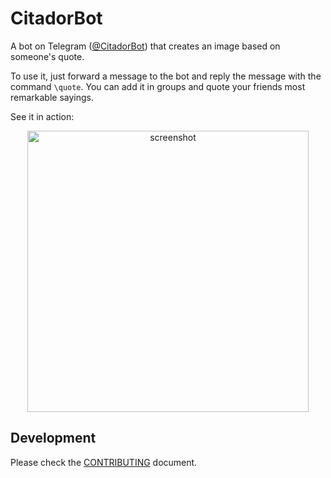 # CitadorBot

A bot on Telegram ([@CitadorBot](https://t.me/citadorbot)) that creates
an image based on someone's quote.

To use it, just forward a message to the bot and reply the message with
the command `\quote`. You can add it in groups and quote your friends
most remarkable sayings.

See it in action:

<p align="center">
    <img alt="screenshot" src="screenshot" width="450">
</p>

## Development

Please check the [CONTRIBUTING](CONTRIBUTING.md) document.

